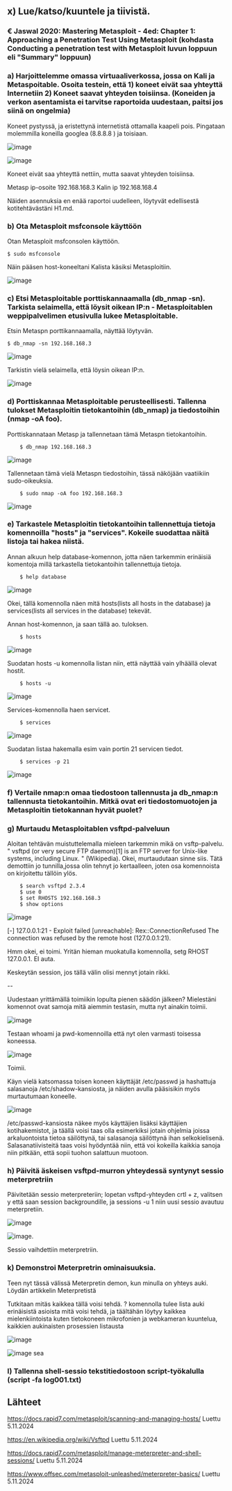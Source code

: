 ## x) Lue/katso/kuuntele ja tiivistä.
### € Jaswal 2020: Mastering Metasploit - 4ed: Chapter 1: Approaching a Penetration Test Using Metasploit (kohdasta Conducting a penetration test with Metasploit luvun loppuun eli "Summary" loppuun)


### a) Harjoittelemme omassa virtuaaliverkossa, jossa on Kali ja Metaspoitable. Osoita testein, että 1) koneet eivät saa yhteyttä Internetiin 2) Koneet saavat yhteyden toisiinsa. (Koneiden ja verkon asentamista ei tarvitse raportoida uudestaan, paitsi jos siinä on ongelmia)

Koneet pystyssä, ja eristettynä internetistä ottamalla kaapeli pois. 
Pingataan molemmilla koneilla googlea (8.8.8.8 ) ja toisiaan.

![image](https://github.com/user-attachments/assets/a236e37e-cd26-4558-bb2f-444aa347471e)

![image](https://github.com/user-attachments/assets/6fc789aa-5ecd-408d-9166-3d7ed6d3d32e)

Koneet eivät saa yhteyttä nettiin, mutta saavat yhteyden toisiinsa.

Metasp ip-osoite 192.168.168.3
Kalin ip 192.168.168.4

Näiden asennuksia en enää raportoi uudelleen, löytyvät edellisestä kotitehtävästäni H1.md.

### b) Ota Metasploit msfconsole käyttöön

Otan Metasploit msfconsolen käyttöön. 

    $ sudo msfconsole

Näin pääsen host-koneeltani Kalista käsiksi Metasploitiin.

![image](https://github.com/user-attachments/assets/233fe336-65c4-4742-b526-ee1888735315)

### c) Etsi Metasploitable porttiskannaamalla (db_nmap -sn). Tarkista selaimella, että löysit oikean IP:n - Metasploitablen weppipalvelimen etusivulla lukee Metasploitable.

Etsin Metaspn porttikannaamalla, näyttää löytyvän.

    $ db_nmap -sn 192.168.168.3

![image](https://github.com/user-attachments/assets/75646099-210f-4692-9cef-9f0fa31e3499)

Tarkistin vielä selaimella, että löysin oikean IP:n.

![image](https://github.com/user-attachments/assets/e4ac9057-82fe-407b-83f0-1a402467cf34)

### d) Porttiskannaa Metasploitable perusteellisesti. Tallenna tulokset Metasploitin tietokantoihin (db_nmap) ja tiedostoihin (nmap -oA foo).

Porttiskannataan Metasp ja tallennetaan tämä Metaspn tietokantoihin.

        $ db_nmap 192.168.168.3

![image](https://github.com/user-attachments/assets/9c79475f-e896-485a-a7be-a42632b51ada)

Tallennetaan tämä vielä Metaspn tiedostoihin, tässä näköjään vaatiikiin sudo-oikeuksia.

        $ sudo nmap -oA foo 192.168.168.3


![image](https://github.com/user-attachments/assets/7f0c4da6-aa2d-4c7e-b565-772181ac81ac)

### e) Tarkastele Metasploitin tietokantoihin tallennettuja tietoja komennoilla "hosts" ja "services". Kokeile suodattaa näitä listoja tai hakea niistä.

Annan alkuun help database-komennon, jotta näen tarkemmin erinäisiä komentoja millä tarkastella tietokantoihin tallennettuja tietoja. 

        $ help database
        
![image](https://github.com/user-attachments/assets/fb02cb04-b049-4e73-a3aa-3217a12e348e)

Okei, tällä komennolla näen mitä hosts(lists all hosts in the database) ja services(lists all services in the database) tekevät.

Annan host-komennon, ja saan tällä ao. tuloksen.

        $ hosts
        
![image](https://github.com/user-attachments/assets/9606bbf6-43dc-4996-bf37-03d64bbfe390)

Suodatan hosts -u komennolla listan niin, että näyttää vain ylhäällä olevat hostit.

        $ hosts -u
        
![image](https://github.com/user-attachments/assets/7eba78b6-2194-4dcb-b5fb-bccfe435b40f)

Services-komennolla haen servicet.

        $ services

![image](https://github.com/user-attachments/assets/4deb6802-1d44-466f-826b-da869212d00d)

Suodatan listaa hakemalla esim vain portin 21 servicen tiedot. 

        $ services -p 21

![image](https://github.com/user-attachments/assets/22616e36-9537-4d18-ad56-1ef2055c2732)




### f) Vertaile nmap:n omaa tiedostoon tallennusta ja db_nmap:n tallennusta tietokantoihin. Mitkä ovat eri tiedostomuotojen ja Metasploitin tietokannan hyvät puolet?


### g) Murtaudu Metasploitablen vsftpd-palveluun

Aloitan tehtävän muistuttelemalla mieleen tarkemmin mikä on vsftp-palvelu. " vsftpd (or very secure FTP daemon)[1] is an FTP server for Unix-like systems, including Linux. " (Wikipedia).
Okei, murtaudutaan sinne siis. Tätä demottiin jo tunnilla,jossa olin tehnyt jo kertaalleen, joten osa komennoista on kirjoitettu tällöin ylös.

        $ search vsftpd 2.3.4
        $ use 0
        $ set RHOSTS 192.168.168.3
        $ show options

![image](https://github.com/user-attachments/assets/329f59c2-c22e-4fe5-af59-b0bb7abb94eb)


[-] 127.0.0.1:21 - Exploit failed [unreachable]: Rex::ConnectionRefused The connection was refused by the remote host (127.0.0.1:21).

Hmm okei, ei toimi. Yritän hieman muokatulla komennolla, setg RHOST 127.0.0.1. EI auta. 

Keskeytän session, jos tällä välin olisi mennyt jotain rikki.

--

Uudestaan yrittämällä toimiikin lopulta pienen säädön jälkeen? Mielestäni komennot ovat samoja mitä aiemmin testasin, mutta nyt ainakin toimii.

![image](https://github.com/user-attachments/assets/6c066e12-078c-487c-b29a-35c6ee9cfbdd)

Testaan whoami ja pwd-komennoilla että nyt olen varmasti toisessa koneessa.

![image](https://github.com/user-attachments/assets/df1772dc-04b2-4d82-bc59-b8d9004de9f6)

Toimii.

Käyn vielä katsomassa toisen koneen käyttäjät /etc/passwd ja hashattuja salasanoja /etc/shadow-kansiosta, ja näiden avulla pääsisikin myös murtautumaan koneelle.

![image](https://github.com/user-attachments/assets/82e27a6f-f32f-4adf-945b-d6f0fe6e621f)


/etc/passwd-kansiosta näkee myös käyttäjien lisäksi käyttäjien kotihakemistot, ja täällä voisi taas olla esimerkiksi jotain ohjelmia joissa arkaluontoista tietoa säilöttynä, tai salasanoja säilöttynä ihan selkokielisenä. Salasanatiivisteitä taas voisi hyödyntää niin, että voi kokeilla kaikkia sanoja niin pitkään, että sopii tuohon salattuun muotoon. 


### h) Päivitä äskeisen vsftpd-murron yhteydessä syntynyt sessio meterpretriin

Päivitetään sessio meterpreteriin; lopetan vsftpd-yhteyden crtl + z, valitsen y että saan session backgroundille, ja sessions -u 1 niin uusi sessio avautuu meterpretiin.


![image](https://github.com/user-attachments/assets/55adf127-0378-4cc4-8797-d19b18290804)

![image](https://github.com/user-attachments/assets/b1a5ff87-ba1c-4c74-a146-9151bccdc23d).

Sessio vaihdettiin meterpretriin.


### k) Demonstroi Meterpretrin ominaisuuksia.

Teen nyt tässä välissä Meterpretin demon, kun minulla on yhteys auki.
Löydän artikkelin Meterpretistä

Tutkitaan mitäs kaikkea tällä voisi tehdä. ? komennolla tulee lista auki erinäisistä asioista mitä voisi tehdä, ja täältähän löytyy kaikkea mielenkiintoista kuten tietokoneen mikrofonien ja webkameran kuuntelua,
kaikkien aukinaisten prosessien listausta

![image](https://github.com/user-attachments/assets/a4528fef-3f72-4c1c-b27c-d0bb3cbe43df)

![image](https://github.com/user-attachments/assets/ed46c746-3230-466e-a23e-def536b8d4fa)
sea

### l) Tallenna shell-sessio tekstitiedostoon script-työkalulla (script -fa log001.txt)





## Lähteet

https://docs.rapid7.com/metasploit/scanning-and-managing-hosts/ Luettu 5.11.2024


https://en.wikipedia.org/wiki/Vsftpd Luettu 5.11.2024

https://docs.rapid7.com/metasploit/manage-meterpreter-and-shell-sessions/ Luettu 5.11.2024

https://www.offsec.com/metasploit-unleashed/meterpreter-basics/ Luettu 5.11.2024


